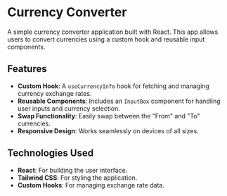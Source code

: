 # Currency Converter

A simple currency converter application built with React. This app allows users to convert currencies using a custom hook and reusable input components.

## Features

- **Custom Hook**: A `useCurrencyInfo` hook for fetching and managing currency exchange rates.
- **Reusable Components**: Includes an `InputBox` component for handling user inputs and currency selection.
- **Swap Functionality**: Easily swap between the "From" and "To" currencies.
- **Responsive Design**: Works seamlessly on devices of all sizes.

## Technologies Used

- **React**: For building the user interface.
- **Tailwind CSS**: For styling the application.
- **Custom Hooks**: For managing exchange rate data.

